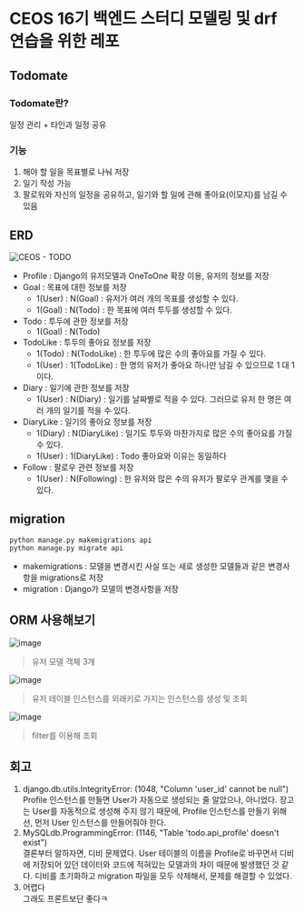 # CEOS 16기 백엔드 스터디 모델링 및 drf 연습을 위한 레포

## Todomate
### Todomate란?
일정 관리 + 타인과 일정 공유
### 기능
1. 해야 할 일을 목표별로 나눠 저장
2. 일기 작성 가능
3. 팔로워와 자신의 일정을 공유하고, 일기와 할 일에 관해 좋아요(이모지)를 남길 수 있음

## ERD
![CEOS - TODO](https://user-images.githubusercontent.com/67852689/193405189-b74861af-5b2b-4a47-ada6-b8e8a37a730c.png)
* Profile : Django의 유저모델과 OneToOne 확장 이용, 유저의 정보를 저장
* Goal : 목표에 대한 정보를 저장
  * 1(User) : N(Goal) : 유저가 여러 개의 목표를 생성할 수 있다.
  * 1(Goal) : N(Todo) : 한 목표에 여러 투두를 생성할 수 있다.
* Todo : 투두에 관한 정보를 저장
  * 1(Goal) : N(Todo)
* TodoLike : 투두의 좋아요 정보를 저장
  * 1(Todo) : N(TodoLike) : 한 투두에 많은 수의 좋아요를 가질 수 있다.
  * 1(User) : 1(TodoLike) : 한 명의 유저가 좋아요 하나만 남길 수 있으므로 1 대 1이다.
* Diary : 일기에 관한 정보를 저장
  * 1(User) : N(Diary) : 일기를 날짜별로 적을 수 있다. 그러므로 유저 한 명은 여러 개의 일기를 적을 수 있다.
* DiaryLike : 일기의 좋아요 정보를 저장
  * 1(Diary) : N(DiaryLike) : 일기도 투두와 마찬가지로 많은 수의 좋아요를 가질 수 있다.
  * 1(User) : 1(DiaryLike) : Todo 좋아요와 이유는 동일하다
* Follow : 팔로우 관련 정보를 저장
  * 1(User) : N(Following) : 한 유저와 많은 수의 유저가 팔로우 관계를 맺을 수 있다.

## migration
```shell
python manage.py makemigrations api
python manage.py migrate api
```
* makemigrations : 모델을 변경시킨 사실 또는 새로 생성한 모델들과 같은 변경사항을 migrations로 저장
* migration : Django가 모델의 변경사항을 저장

## ORM 사용해보기
![image](https://user-images.githubusercontent.com/67852689/193402878-b9dd40d1-ad7b-4a91-9161-ef7e1d41a918.png)
> 유저 모델 객체 3개

![image](https://user-images.githubusercontent.com/67852689/193402877-da27e1b4-ca98-4622-8f2f-517e256dd3fd.png)
> 유저 테이블 인스턴스를 외래키로 가지는 인스턴스를 생성 및 조회

![image](https://user-images.githubusercontent.com/67852689/193402880-cea2dcf2-65ae-4b6b-8ac3-997a42fd9007.png)
> filter를 이용해 조회

## 회고
1. django.db.utils.IntegrityError: (1048, "Column 'user_id' cannot be null")<br>
Profile 인스턴스를 만들면 User가 자동으로 생성되는 줄 알았으나, 아니었다. 장고는 User를 자동적으로 생성해 주지 않기 때문에, Profile 인스턴스를 만들기 위해선,
먼저 User 인스턴스를 만들어줘야 한다.
2. MySQLdb.ProgrammingError: (1146, "Table 'todo.api_profile' doesn't exist")<br>
결론부터 말하자면, 디비 문제였다. User 테이블의 이름을 Profile로 바꾸면서 디비에 저장되어 있던 데이터와 코드에 적혀있는 모델과의 차이 때문에 발생했던 것 같다.
디비를 초기화하고 migration 파일을 모두 삭제해서, 문제를 해결할 수 있었다.
3. 어렵다<br>
그래도 프론트보단 좋다ㅋ